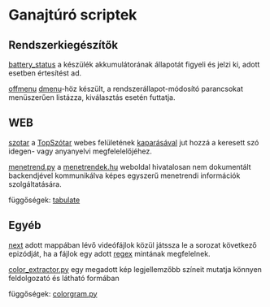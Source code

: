 # Ganajtúró scriptek

## Rendszerkiegészítők

[battery_status]() a készülék akkumulátorának állapotát figyeli és jelzi ki, adott esetben értesítést ad.

[offmenu]() [dmenu](https://tools.suckless.org/dmenu/)-höz készült, a rendszerállapot-módosító parancsokat menüszerűen listázza, kiválasztás esetén futtatja.

## WEB

[szotar]() a [TopSzótar](https://topszotar.hu) webes felületének [kaparásával](https://en.wikipedia.org/wiki/Web_scraping) jut hozzá a keresett szó idegen- vagy anyanyelvi megfelelelőjéhez.

[menetrend.py]() a [menetrendek.hu](https://menetrendek.hu) weboldal hivatalosan nem dokumentált backendjével kommunikálva képes egyszerű menetrendi információk szolgáltatására.

függőségek: [tabulate](https://pypi.org/project/tabulate/)

## Egyéb

[next]() adott mappában lévő videófájlok közül játssza le a sorozat következő epizódját, ha a fájlok egy adott [regex](https://en.wikipedia.org/wiki/Regular_expression) mintának megfelelnek.

[color_extractor.py]() egy megadott kép legjellemzőbb színeit mutatja könnyen feldolgozató és látható formában

függőségek: [colorgram.py](https://pypi.org/project/colorgram.py/)
